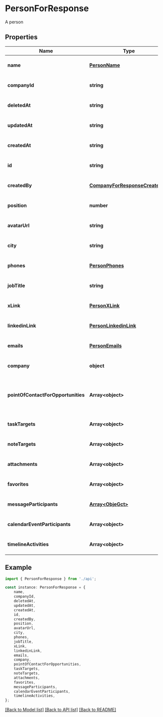 # PersonForResponse

A person

## Properties

Name | Type | Description | Notes
------------ | ------------- | ------------- | -------------
**name** | [**PersonName**](PersonName.md) |  | [optional] [default to undefined]
**companyId** | **string** |  | [optional] [default to undefined]
**deletedAt** | **string** | Date when the record was deleted | [optional] [default to undefined]
**updatedAt** | **string** | Last time the record was changed | [optional] [default to undefined]
**createdAt** | **string** | Creation date | [optional] [default to undefined]
**id** | **string** | Id | [optional] [default to undefined]
**createdBy** | [**CompanyForResponseCreatedBy**](CompanyForResponseCreatedBy.md) |  | [optional] [default to undefined]
**position** | **number** | Person record Position | [optional] [default to undefined]
**avatarUrl** | **string** | Contact’s avatar | [optional] [default to undefined]
**city** | **string** | Contact’s city | [optional] [default to undefined]
**phones** | [**PersonPhones**](PersonPhones.md) |  | [optional] [default to undefined]
**jobTitle** | **string** | Contact’s job title | [optional] [default to undefined]
**xLink** | [**PersonXLink**](PersonXLink.md) |  | [optional] [default to undefined]
**linkedinLink** | [**PersonLinkedinLink**](PersonLinkedinLink.md) |  | [optional] [default to undefined]
**emails** | [**PersonEmails**](PersonEmails.md) |  | [optional] [default to undefined]
**company** | **object** |  | [optional] [default to undefined]
**pointOfContactForOpportunities** | **Array&lt;object&gt;** | List of opportunities for which that person is the point of contact | [optional] [default to undefined]
**taskTargets** | **Array&lt;object&gt;** | Tasks tied to the contact | [optional] [default to undefined]
**noteTargets** | **Array&lt;object&gt;** | Notes tied to the contact | [optional] [default to undefined]
**attachments** | **Array&lt;object&gt;** | Attachments linked to the contact. | [optional] [default to undefined]
**favorites** | **Array&lt;object&gt;** | Favorites linked to the contact | [optional] [default to undefined]
**messageParticipants** | [**Array&lt;ObjeGct&gt;**](ObjeGct.md) | Message Participants | [optional] [default to undefined]
**calendarEventParticipants** | **Array&lt;object&gt;** | Calendar Event Participants | [optional] [default to undefined]
**timelineActivities** | **Array&lt;object&gt;** | Events linked to the person | [optional] [default to undefined]

## Example

```typescript
import { PersonForResponse } from './api';

const instance: PersonForResponse = {
    name,
    companyId,
    deletedAt,
    updatedAt,
    createdAt,
    id,
    createdBy,
    position,
    avatarUrl,
    city,
    phones,
    jobTitle,
    xLink,
    linkedinLink,
    emails,
    company,
    pointOfContactForOpportunities,
    taskTargets,
    noteTargets,
    attachments,
    favorites,
    messageParticipants,
    calendarEventParticipants,
    timelineActivities,
};
```

[[Back to Model list]](../README.md#documentation-for-models) [[Back to API list]](../README.md#documentation-for-api-endpoints) [[Back to README]](../README.md)
